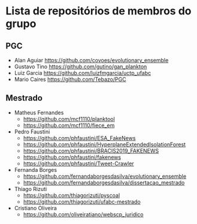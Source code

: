 # Lista de repositórios de membros do grupo

## PGC

- Alan Aguiar https://github.com/covoes/evolutionary_ensemble
- Gustavo Tino https://github.com/gutino/gan_plankton
- Luiz Garcia https://github.com/luizfmgarcia/uctp_ufabc
- Mario Caires https://github.com/Tebazo/PGC

## Mestrado

- Matheus Fernandes
  - https://github.com/mcf1110/planktool
  - https://github.com/mcf1110/fiece_em
- Pedro Faustini
  - https://github.com/phfaustini/ESA_FakeNews
  - https://github.com/phfaustini/HyperplaneExtendedIsolationForest
  - https://github.com/phfaustini/BRACIS2019_FAKENEWS
  - https://github.com/phfaustini/fakenews
  - https://github.com/phfaustini/Tweet-Crawler
- Fernanda Borges
  - https://github.com/fernandaborgesdasilva/evolutionary_ensemble
  - https://github.com/fernandaborgesdasilva/dissertacao_mestrado
- Thiago Rizuti
  - https://github.com/thiagorizuti/pyscoal
  - https://github.com/thiagorizuti/ufabc-mestrado
- Cristiano Oliveira
  - https://github.com/oliveiratiano/webscp_juridico
